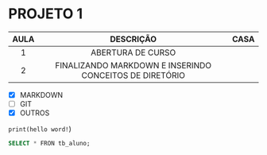 # PROJETO 1

| AULA | DESCRIÇÃO | CASA |
|:-:|:-:|-|
|1| ABERTURA DE CURSO
|2| FINALIZANDO MARKDOWN E INSERINDO CONCEITOS DE DIRETÓRIO

- [X] MARKDOWN
- [ ] GIT
- [X] OUTROS

`print(hello word!`)

```sql 
SELECT * FRON tb_aluno;
```




